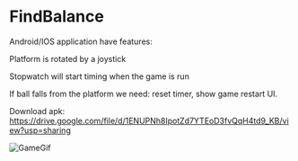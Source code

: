 # FindBalance

Android/IOS application have features:

Platform is rotated by a joystick

Stopwatch will start timing when the game is run

If ball falls from the platform we need: reset timer, show game restart UI.

Download apk: https://drive.google.com/file/d/1ENUPNh8IpotZd7YTEoD3fvQqH4td9_KB/view?usp=sharing

![GameGif](https://user-images.githubusercontent.com/65322856/112741612-08c31f80-8f90-11eb-966c-441acb4d0cbc.gif)
